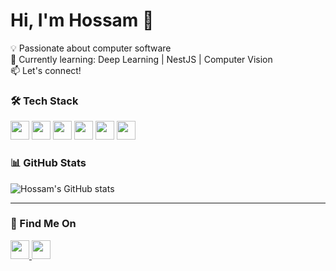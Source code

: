 # Hi, I'm Hossam 👋

💡 Passionate about computer software  
🌱 Currently learning: Deep Learning | NestJS | Computer Vision  
📫 Let's connect!

### 🛠 Tech Stack
<img src="https://cdn.jsdelivr.net/gh/devicons/devicon/icons/python/python-original.svg" width="30" /> <img src="https://cdn.jsdelivr.net/gh/devicons/devicon/icons/javascript/javascript-original.svg" width="30" /> <img src="https://cdn.jsdelivr.net/gh/devicons/devicon/icons/typescript/typescript-original.svg" width="30" /> <img src="https://cdn.jsdelivr.net/gh/devicons/devicon/icons/cplusplus/cplusplus-original.svg" width="30" /> <img src="https://cdn.jsdelivr.net/gh/devicons/devicon/icons/nestjs/nestjs-plain.svg" width="30" /> <img src="https://cdn.jsdelivr.net/gh/devicons/devicon/icons/nodejs/nodejs-original.svg" width="30" />

### 📊 GitHub Stats
![Hossam's GitHub stats](https://github-readme-stats.vercel.app/api?username=hossamq1q&show_icons=true&theme=tokyonight)

---

### 🔗 Find Me On
<a href="https://leetcode.com/hossamq1q/" target="_blank">
  <img src="https://cdn.jsdelivr.net/gh/devicons/devicon/icons/leetcode/leetcode-original.svg" width="30" />
</a>
<a href="https://linkedin.com/in/hossamq1q" target="_blank">
  <img src="https://cdn.jsdelivr.net/gh/devicons/devicon/icons/linkedin/linkedin-original.svg" width="30" />
</a>
